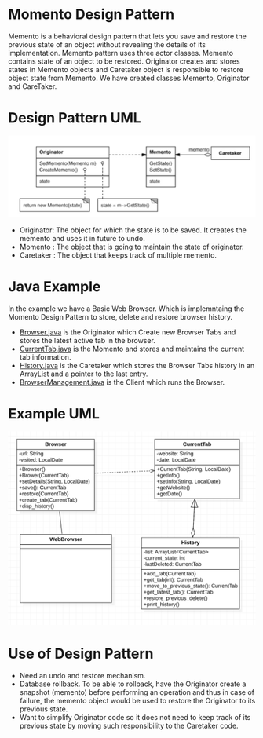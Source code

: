 # Momento Design Pattern
Memento is a behavioral design pattern that lets you save and restore the previous state of an object without revealing the details of its implementation.
Memento pattern uses three actor classes. Memento contains state of an object to be restored. Originator creates and stores states in Memento objects and Caretaker object is responsible to restore object state from Memento. We have created classes Memento, Originator and CareTaker.

# Design Pattern UML
![Momento Pattern](example/uml1.png)

- Originator: The object for which the state is to be saved. It creates the memento and uses it in future to undo.
- Momento : The object that is going to maintain the state of originator.
- Caretaker : The object that keeps track of multiple memento.

# Java Example
In the example we have a Basic Web Browser. Which is implemntaing the Momento Design Pattern to store, delete and restore browser history.
- [Browser.java](example/Browser.java) is the Originator which Create new Browser Tabs and stores the latest active tab in the browser.
- [CurrentTab.java](example/CurrentTab.java) is the Momento and stores and maintains the current tab information.
- [History.java](example/History.java) is the Caretaker which stores the Browser Tabs history in an ArrayList and a pointer to the last entry.
- [BrowserManagement.java](example/BrowserManagement.java) is the Client which runs the Browser.

# Example UML
![Browser Pattern](example/uml2.png)


# Use of Design Pattern
- Need an undo and restore mechanism.
- Database rollback. To be able to rollback, have the Originator create a snapshot (memento) before performing an operation and thus in case of failure, the memento object would be used to restore the Originator to its previous state.
- Want to simplify Originator code so it does not need to keep track of its previous state by moving such responsibility to the Caretaker code.